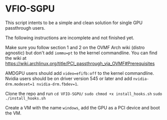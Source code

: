 # VFIO-SGPU
This script intents to be a simple and clean solution for single GPU passthrough users.

The following instructions are incomplete and not finished yet.

Make sure you follow section 1 and 2 on the OVMF Arch wiki (distro agnostic) but don't add `iommu=pt` to the kernel commandline.
You can find the wiki at https://wiki.archlinux.org/title/PCI_passthrough_via_OVMF#Prerequisites

AMDGPU users should add `video=efifb:off` to the kernel commandline.
Nvidia users should be on driver version 545 or later and add `nvidia-drm.modeset=1 nvidia-drm.fbdev=1`.

Clone the repo and run
`cd VFIO-SGPU/`
`sudo chmod +x install_hooks.sh`
`sudo ./install_hooks.sh`

Create a VM with the name `windows`, add the GPU as a PCI device and boot the VM.
